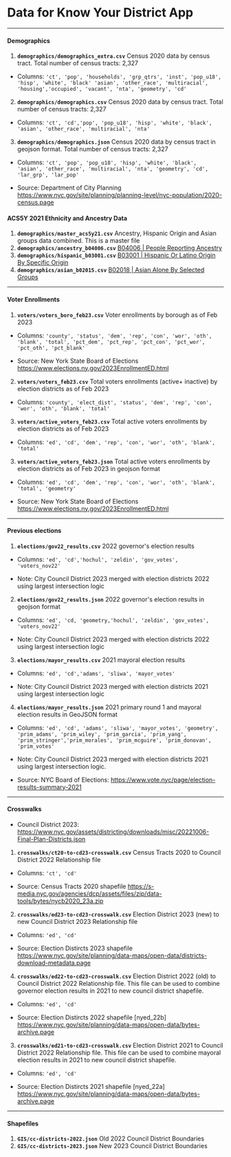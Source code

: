 # Data for Know Your District App

<hr>

#### Demographics

1. ****`demographics/demographics_extra.csv`**** Census 2020 data by census tract. Total number of census tracts: 2,327

- Columns: `'ct', 'pop', 'households', 'grp_qtrs', 'inst', 'pop_u18', 'hisp', 'white', 'black' 'asian', 'other_race', 'multiracial', 'housing','occupied', 'vacant', 'nta', 'geometry', 'cd'`

2. ****`demographics/demographics.csv`**** Census 2020 data by census tract. Total number of census tracts: 2,327

- Columns: `'ct', 'cd','pop', 'pop_u18', 'hisp', 'white', 'black', 'asian', 'other_race', 'multiracial', 'nta'`

3. ****`demographics/demographics.json`**** Census 2020 data by census tract in geojson format. Total number of census tracts: 2,327

- Columns: `'ct', 'pop', 'pop_u18', 'hisp', 'white', 'black', 'asian', 'other_race', 'multiracial', 'nta', 'geometry', 'cd', 'lar_grp', 'lar_pop'`

- Source: Department of City Planning https://www.nyc.gov/site/planning/planning-level/nyc-population/2020-census.page

#### ACS5Y 2021 Ethnicity and Ancestry Data

1. ****`demographics/master_acs5y21.csv`**** Ancestry, Hispanic Origin and Asian groups data combined. This is a master file
2. ****`demographics/ancestry_b04006.csv`**** <a href="https://data.census.gov/table?q=ANCESTRY&g=050XX00US36005$1400000,36047$1400000,36061$1400000,36081$1400000,36085$1400000&tid=ACSDT5Y2021.B04006&tp=false">B04006 | People Reporting Ancestry<a>
3. ****`demographics/hispanic_b03001.csv`**** <a href="https://data.census.gov/table?q=hispanic+ethnicity&g=050XX00US36005$1400000,36047$1400000,36061$1400000,36081$1400000,36085$1400000&tid=ACSDT5Y2021.B03001">B03001 | Hispanic Or Latino Origin By Specific Origin<a>
4. ****`demographics/asian_b02015.csv`**** <a href="https://data.census.gov/table?q=asian+ethnicity&g=050XX00US36005$1400000,36047$1400000,36061$1400000,36081$1400000,36085$1400000&tid=ACSDT5Y2021.B02015">B02018 | Asian Alone By Selected Groups</a>
	
<hr>

#### Voter Enrollments

1. ****`voters/voters_boro_feb23.csv`**** Voter enrollments by borough as of Feb 2023

- Columns: `'county', 'status', 'dem', 'rep', 'con', 'wor', 'oth', 'blank', 'total', 'pct_dem', 'pct_rep', 'pct_con', 'pct_wor', 'pct_oth', 'pct_blank'`

- Source: New York State Board of Elections https://www.elections.ny.gov/2023EnrollmentED.html

2.  ****`voters/voters_feb23.csv`**** Total voters enrollments (active+ inactive) by election districts as of Feb 2023

- Columns: `'county', 'elect_dist', 'status', 'dem', 'rep', 'con', 'wor', 'oth', 'blank', 'total'`

3.  ****`voters/active_voters_feb23.csv`**** Total active voters enrollments by election districts as of Feb 2023

- Columns: `'ed', 'cd', 'dem', 'rep', 'con', 'wor', 'oth', 'blank', 'total'`

3.  ****`voters/active_voters_feb23.json`**** Total active voters enrollments by election districts as of Feb 2023 in geojson format

- Columns: `'ed', 'cd', 'dem', 'rep', 'con', 'wor', 'oth', 'blank', 'total', 'geometry'`

- Source: New York State Board of Elections https://www.elections.ny.gov/2023EnrollmentED.html

<hr>

#### Previous elections

1.  ****`elections/gov22_results.csv`**** 2022 governor's election results 

- Columns: `'ed', 'cd','hochul', 'zeldin', 'gov_votes', 'voters_nov22'`

- Note: City Council District 2023 merged with election districts 2022 using largest intersection logic

2.  ****`elections/gov22_results.json`**** 2022 governor's election results in geojson format

- Columns: `'ed', 'cd, 'geometry,'hochul', 'zeldin', 'gov_votes', 'voters_nov22'`

- Note: City Council District 2023 merged with election districts 2022 using largest intersection logic

3.  ****`elections/mayor_results.csv`**** 2021 mayoral election results

- Columns: `'ed', 'cd','adams', 'sliwa', 'mayor_votes'`

- Note: City Council District 2023 merged with election districts 2021 using largest intersection logic

4.  ****`elections/mayor_results.json`**** 2021 primary round 1 and mayoral election results in GeoJSON format

- Columns: `'ed', 'cd', 'adams', 'sliwa', 'mayor_votes', 'geometry', 'prim_adams', 'prim_wiley', 'prim_garcia', 'prim_yang', 'prim_stringer','prim_morales', 'prim_mcguire', 'prim_donovan', 'prim_votes'`

- Note: City Council District 2023 merged with election districts 2021 using largest intersection logic. 

- Source: NYC Board of Elections: https://www.vote.nyc/page/election-results-summary-2021
		
<hr>

#### Crosswalks

- Council District 2023: https://www.nyc.gov/assets/districting/downloads/misc/20221006-Final-Plan-Districts.json

1. ****`crosswalks/ct20-to-cd23-crosswalk.csv`**** Census Tracts 2020 to Council District 2022 Relationship file

- Columns: `'ct', 'cd'`

- Source: Census Tracts 2020 shapefile https://s-media.nyc.gov/agencies/dcp/assets/files/zip/data-tools/bytes/nycb2020_23a.zip

2. ****`crosswalks/ed23-to-cd23-crosswalk.csv`**** Election District 2023 (new) to new Council District 2023 Relationship file

- Columns: `'ed', 'cd'`

- Source: Election Distircts 2023 shapefile https://www.nyc.gov/site/planning/data-maps/open-data/districts-download-metadata.page

4. ****`crosswalks/ed22-to-cd23-crosswalk.csv`**** Election District 2022 (old) to Council District 2022 Relationship file. This file can be used to combine governor election results in 2021 to new council district shapefile.

- Columns: `'ed', 'cd'`

- Source: Election Distircts 2022 shapefile [nyed_22b] https://www.nyc.gov/site/planning/data-maps/open-data/bytes-archive.page

3. ****`crosswalks/ed21-to-cd23-crosswalk.csv`**** Election District 2021 to Council District 2022 Relationship file. This file can be used to combine mayoral election results in 2021 to new council district shapefile.

- Columns: `'ed', 'cd'`

- Source: Election Distircts 2021 shapefile [nyed_22a] https://www.nyc.gov/site/planning/data-maps/open-data/bytes-archive.page

<hr>

#### Shapefiles

1. ****`GIS/cc-districts-2022.json`**** Old 2022 Council District Boundaries
2. ****`GIS/cc-districts-2023.json`**** New 2023 Council District Boundaries 

